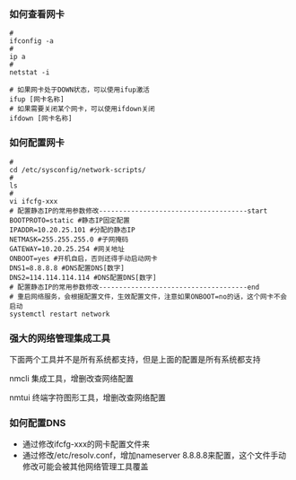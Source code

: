 ### 如何查看网卡

```shell
#
ifconfig -a
#
ip a
#
netstat -i

# 如果网卡处于DOWN状态，可以使用ifup激活
ifup [网卡名称]
# 如果需要关闭某个网卡，可以使用ifdown关闭
ifdown [网卡名称]
```

### 如何配置网卡

```shell
#
cd /etc/sysconfig/network-scripts/
#
ls
#
vi ifcfg-xxx
# 配置静态IP的常用参数修改-------------------------------------start
BOOTPROTO=static #静态IP固定配置
IPADDR=10.20.25.101 #分配的静态IP
NETMASK=255.255.255.0 #子网掩码
GATEWAY=10.20.25.254 #网关地址
ONBOOT=yes #开机自启，否则还得手动启动网卡
DNS1=8.8.8.8 #DNS配置DNS[数字]
DNS2=114.114.114.114 #DNS配置DNS[数字]
# 配置静态IP的常用参数修改-------------------------------------end
# 重启网络服务，会根据配置文件，生效配置文件，注意如果ONBOOT=no的话，这个网卡不会启动
systemctl restart network
```

### 强大的网络管理集成工具

下面两个工具并不是所有系统都支持，但是上面的配置是所有系统都支持

nmcli 集成工具，增删改查网络配置

nmtui 终端字符图形工具，增删改查网络配置

### 如何配置DNS

- 通过修改ifcfg-xxx的网卡配置文件来
- 通过修改/etc/resolv.conf，增加nameserver 8.8.8.8来配置，这个文件手动修改可能会被其他网络管理工具覆盖
